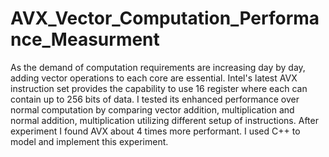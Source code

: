 # AVX_Vector_Computation_Performance_Measurment
As the demand of computation requirements are increasing day by day, adding vector operations to each core are essential. Intel's latest AVX instruction set provides the capability to use 16 register where each can contain up to 256 bits of data. I tested its enhanced performance over normal computation by comparing vector addition, multiplication and normal addition, multiplication utilizing different setup of instructions. After experiment I found AVX about 4 times more performant. I used C++ to model and implement this experiment. 
